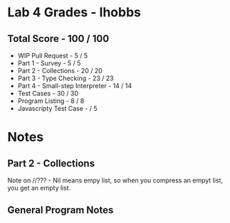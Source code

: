 # Lab 4 Grades - lhobbs

## Total Score - 100 / 100

* WIP Pull Request - 5 / 5
* Part 1 - Survey - 5 / 5
* Part 2 - Collections - 20 / 20
* Part 3 - Type Checking - 23 / 23
* Part 4 - Small-step Interpreter - 14 / 14
* Test Cases - 30 / 30
* Program Listing - 8 / 8
* Javascripty Test Case -  / 5

# Notes

## Part 2 - Collections

Note on //??? - Nil means empy list, so when you compress an empyt list, you get an empty list.

## General Program Notes




